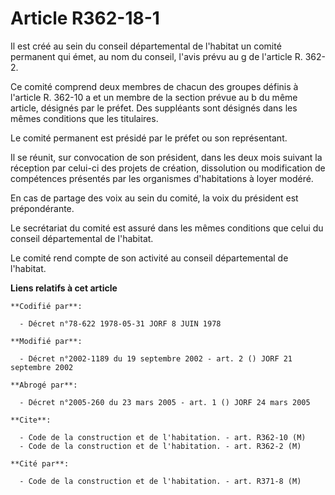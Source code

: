 # Article R362-18-1

Il est créé au sein du conseil départemental de l'habitat un comité permanent qui émet, au nom du conseil, l'avis prévu au g
de l'article R. 362-2.

Ce comité comprend deux membres de chacun des groupes définis à l'article R. 362-10 a et un membre de la section prévue au b
du même article, désignés par le préfet. Des suppléants sont désignés dans les mêmes conditions que les titulaires.

Le comité permanent est présidé par le préfet ou son représentant.

Il se réunit, sur convocation de son président, dans les deux mois suivant la réception par celui-ci des projets de création,
dissolution ou modification de compétences présentés par les organismes d'habitations à loyer modéré.

En cas de partage des voix au sein du comité, la voix du président est prépondérante.

Le secrétariat du comité est assuré dans les mêmes conditions que celui du conseil départemental de l'habitat.

Le comité rend compte de son activité au conseil départemental de l'habitat.

**Liens relatifs à cet article**

	**Codifié par**:

	  - Décret n°78-622 1978-05-31 JORF 8 JUIN 1978

	**Modifié par**:

	  - Décret n°2002-1189 du 19 septembre 2002 - art. 2 () JORF 21 septembre 2002

	**Abrogé par**:

	  - Décret n°2005-260 du 23 mars 2005 - art. 1 () JORF 24 mars 2005

	**Cite**:

	  - Code de la construction et de l'habitation. - art. R362-10 (M)
	  - Code de la construction et de l'habitation. - art. R362-2 (M)

	**Cité par**:

	  - Code de la construction et de l'habitation. - art. R371-8 (M)
